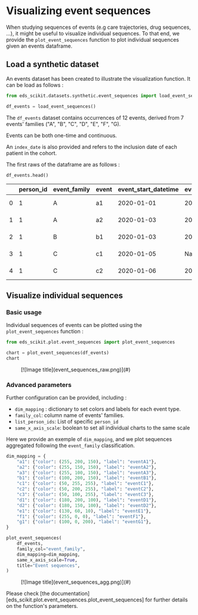 # Visualizing event sequences

When studying sequences of events (e.g care trajectories, drug sequences, ...), it might be useful to visualize individual sequences. To that end, we provide the `plot_event_sequences` function to plot individual sequences given an events dataframe.

## Load a synthetic dataset

An events dataset has been created to illustrate the visualization function.
It can be load as follows :

```python
from eds_scikit.datasets.synthetic.event_sequences import load_event_sequences

df_events = load_event_sequences()
```

The `df_events` dataset contains occurrences of 12 events, derived from 7 events' families ("A", "B", "C", "D", "E", "F", "G).

Events can be both one-time and continuous.

An `index_date` is also provided and refers to the inclusion date of each patient in the cohort.

The first raws of the dataframe are as follows :

```python
df_events.head()
```
|   | person_id | event_family | event | event_start_datetime | event_end_datetime | index_date |
|---|-----------|--------------|-------|----------------------|--------------------|------------|
| 0 | 1         | A            | a1    | 2020-01-01           | 2020-01-02         | 2020-01-01 |
| 1 | 1         | A            | a2    | 2020-01-03           | 2020-01-04         | 2020-01-01 |
| 2 | 1         | B            | b1    | 2020-01-03           | 2020-01-06         | 2020-01-01 |
| 3 | 1         | C            | c1    | 2020-01-05           | NaT                | 2020-01-01 |
| 4 | 1         | C            | c2    | 2020-01-06           | 2020-01-08         | 2020-01-01 |

## Visualize individual sequences

### Basic usage

Individual sequences of events can be plotted using the `plot_event_sequences` function :

```python
from eds_scikit.plot.event_sequences import plot_event_sequences

chart = plot_event_sequences(df_events)
chart
```
<figure markdown>
  [![Image title](event_sequences_raw.png)](#)
  <figcaption></figcaption>
</figure>

### Advanced parameters

Further configuration can be provided, including :
- `dim_mapping` : dictionary to set colors and labels for each event type.
- `family_col`: column name of events' families.
- `list_person_ids`: List of specific `person_id`
- `same_x_axis_scale`: boolean to set all individual charts to the same scale

Here we provide an exemple of `dim_mapping`, and we plot sequences aggregated following the `event_family` classification.

```python
dim_mapping = {
    "a1": {"color": (255, 200, 150), "label": "eventA1"},
    "a2": {"color": (255, 150, 150), "label": "eventA2"},
    "a3": {"color": (255, 100, 150), "label": "eventA3"},
    "b1": {"color": (100, 200, 150), "label": "eventB1"},
    "c1": {"color": (50, 255, 255), "label": "eventC1"},
    "c2": {"color": (50, 200, 255), "label": "eventC2"},
    "c3": {"color": (50, 100, 255), "label": "eventC3"},
    "d1": {"color": (180, 200, 100), "label": "eventD1"},
    "d2": {"color": (180, 150, 100), "label": "eventD2"},
    "e1": {"color": (130, 60, 10), "label": "eventE1"},
    "f1": {"color": (255, 0, 0), "label": "eventF1"},
    "g1": {"color": (100, 0, 200), "label": "eventG1"},
}
```

```python
plot_event_sequences(
    df_events,
    family_col="event_family",
    dim_mapping=dim_mapping,
    same_x_axis_scale=True,
    title="Event sequences",
)
```
<figure markdown>
  [![Image title](event_sequences_agg.png)](#)
  <figcaption></figcaption>
</figure>

Please check [the documentation][eds_scikit.plot.event_sequences.plot_event_sequences] for further details on the function's parameters.
